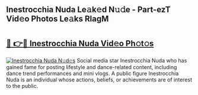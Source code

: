 ## Inestrocchia Nuda Le𝚊k𝚎d N𝚞𝚍e - Part-ezT Vid𝚎o Photos Le𝚊ks RlagM

# <h2><a href="http://fbee6u.evod.top/?m=Inestrocchia+Nuda">🔗 👉🔴 Inestrocchia Nuda Vid𝚎o Ph𝚘t𝚘s</a></h2>

[![Inestrocchia Nuda N𝚞d𝚎s](https://i.imgur.com/8V9OHl7.gif)](http://fbee6u.evod.top/?m=Inestrocchia+Nuda)
Social media star Inestrocchia Nuda who has gained fame for posting lifestyle and dance-related content, including dance trend performances and mini vlogs. A public figure Inestrocchia Nuda is an individual whose actions, beliefs, or achievements are of interest to the public. 
